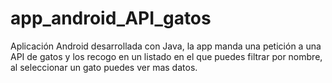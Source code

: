 # app_android_API_gatos
Aplicación Android desarrollada con Java, la app manda una petición a una API de gatos y los recogo en un listado en el que puedes filtrar por nombre, al seleccionar un gato puedes ver mas datos.
